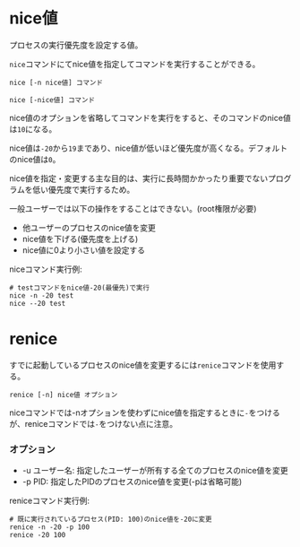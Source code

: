 # nice値

プロセスの実行優先度を設定する値。

`nice`コマンドにてnice値を指定してコマンドを実行することができる。

```
nice [-n nice値] コマンド

nice [-nice値] コマンド
```

nice値のオプションを省略してコマンドを実行をすると、そのコマンドのnice値は`10`になる。

nice値は`-20`から`19`まであり、nice値が低いほど優先度が高くなる。デフォルトのnice値は`0`。

nice値を指定・変更する主な目的は、実行に長時間かかったり重要でないプログラムを低い優先度で実行するため。

一般ユーザーでは以下の操作をすることはできない。(root権限が必要)

- 他ユーザーのプロセスのnice値を変更
- nice値を下げる(優先度を上げる)
- nice値に0より小さい値を設定する

niceコマンド実行例:

```
# testコマンドをnice値-20(最優先)で実行
nice -n -20 test
nice --20 test
```

# renice

すでに起動しているプロセスのnice値を変更するには`renice`コマンドを使用する。

```
renice [-n] nice値 オプション
```

niceコマンドでは-nオプションを使わずにnice値を指定するときに`-`をつけるが、reniceコマンドでは`-`をつけない点に注意。

### オプション

- -u ユーザー名: 指定したユーザーが所有する全てのプロセスのnice値を変更
- -p PID: 指定したPIDのプロセスのnice値を変更(-pは省略可能)

reniceコマンド実行例:

```
# 既に実行されているプロセス(PID: 100)のnice値を-20に変更
renice -n -20 -p 100
renice -20 100
```

